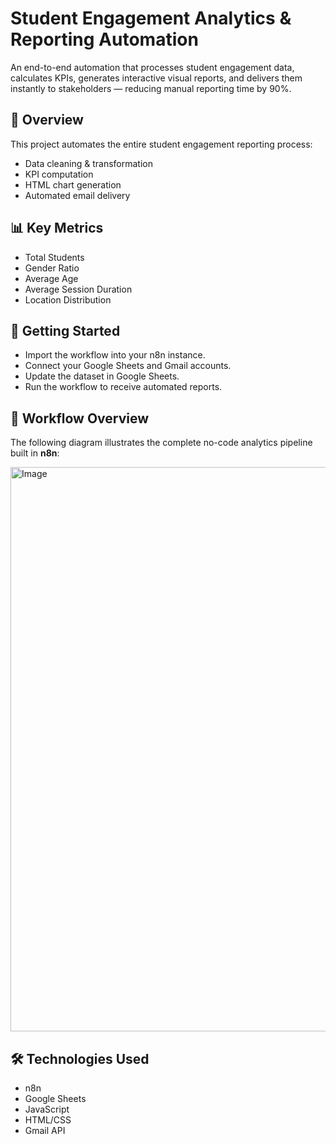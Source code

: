 # Student Engagement Analytics & Reporting Automation

An end-to-end automation that processes student engagement data, calculates KPIs, generates interactive visual reports, and delivers them instantly to stakeholders — reducing manual reporting time by 90%.

## 📌 Overview
This project automates the entire student engagement reporting process:
- Data cleaning & transformation
- KPI computation
- HTML chart generation
- Automated email delivery

## 📊 Key Metrics
- Total Students
- Gender Ratio
- Average Age
- Average Session Duration
- Location Distribution

## 🚀 Getting Started
- Import the workflow into your n8n instance.
- Connect your Google Sheets and Gmail accounts.
- Update the dataset in Google Sheets.
- Run the workflow to receive automated reports.

## 📌 Workflow Overview

The following diagram illustrates the complete no-code analytics pipeline built in **n8n**:

<img width="1666" height="903" alt="Image" src="https://github.com/user-attachments/assets/a0f9a56c-625f-4169-b51d-6a2a1d2f7f5d" />

## 🛠 Technologies Used
- n8n
- Google Sheets
- JavaScript
- HTML/CSS
- Gmail API
